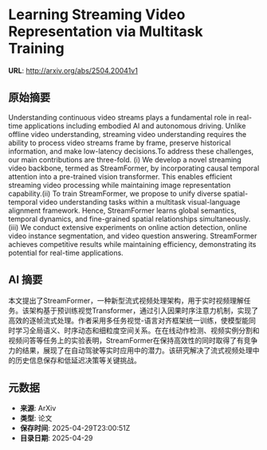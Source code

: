 # Learning Streaming Video Representation via Multitask Training

**URL**: http://arxiv.org/abs/2504.20041v1

## 原始摘要

Understanding continuous video streams plays a fundamental role in real-time
applications including embodied AI and autonomous driving. Unlike offline video
understanding, streaming video understanding requires the ability to process
video streams frame by frame, preserve historical information, and make
low-latency decisions.To address these challenges, our main contributions are
three-fold. (i) We develop a novel streaming video backbone, termed as
StreamFormer, by incorporating causal temporal attention into a pre-trained
vision transformer. This enables efficient streaming video processing while
maintaining image representation capability.(ii) To train StreamFormer, we
propose to unify diverse spatial-temporal video understanding tasks within a
multitask visual-language alignment framework. Hence, StreamFormer learns
global semantics, temporal dynamics, and fine-grained spatial relationships
simultaneously. (iii) We conduct extensive experiments on online action
detection, online video instance segmentation, and video question answering.
StreamFormer achieves competitive results while maintaining efficiency,
demonstrating its potential for real-time applications.


## AI 摘要

本文提出了StreamFormer，一种新型流式视频处理架构，用于实时视频理解任务。该架构基于预训练视觉Transformer，通过引入因果时序注意力机制，实现了高效的逐帧流式处理。作者采用多任务视觉-语言对齐框架统一训练，使模型能同时学习全局语义、时序动态和细粒度空间关系。在在线动作检测、视频实例分割和视频问答等任务上的实验表明，StreamFormer在保持高效性的同时取得了有竞争力的结果，展现了在自动驾驶等实时应用中的潜力。该研究解决了流式视频处理中的历史信息保存和低延迟决策等关键挑战。

## 元数据

- **来源**: ArXiv
- **类型**: 论文
- **保存时间**: 2025-04-29T23:00:51Z
- **目录日期**: 2025-04-29
